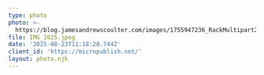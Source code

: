 ```yaml
---
type: photo
photo: >-
  https://blog.jamesandrewscoulter.com/images/1755947236_RackMultipart20250823-117-6s2zbp.jpeg
file: IMG_1025.jpeg
date: '2025-08-23T11:18:20.744Z'
client_id: 'https://micropublish.net/'
layout: photo.njk
---
```


